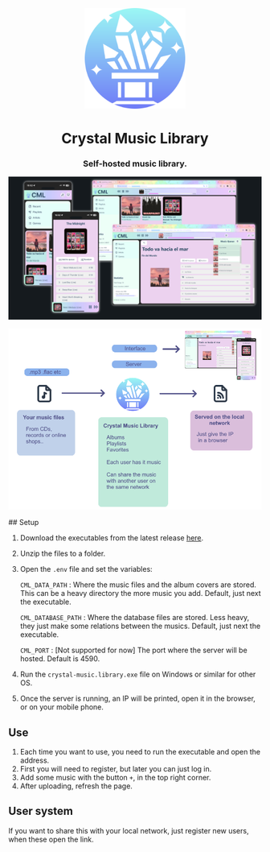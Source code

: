 <p align="center">
    <img src="CrazyMusicLibrary\src\assets\logo.svg"  alt="drawing"  width="200"/>
<p>
<h1 align="center">Crystal Music Library</h3>
<h3 align="center">Self-hosted music library.</h3>


![alt text](./GitBanner_trans.png "The Crystal Music Library is hosted on your laptop, and avaliable in the local network.")
<p align="center">
<img src="HowTo.png"  alt="drawing"  width="600"/></p>
## Setup

1. Download the executables from the latest release [here](https://github.com/Tamwyn001/CrystalMusicLibrary/releases/tag/v1.0.0).
2. Unzip the files to a folder.
3. Open the ```.env``` file and set the variables:

    ```CML_DATA_PATH``` : Where the music files and the album covers are stored. This can be a heavy directory the more music you add. Default, just next the executable.

    ```CML_DATABASE_PATH``` : Where the database files are stored. Less heavy, they just make some relations between the musics.
    Default, just next the executable.

    ```CML_PORT``` : [Not supported for now] The port where the server will be hosted. Default is 4590. 

4. Run the ```crystal-music.library.exe``` file on Windows or similar for other OS.
5. Once the server is running, an IP will be printed, open it in the browser, or on your mobile phone.


## Use
1. Each time you want to use, you need to run the executable and open the address.
2. First you will need to register, but later you can just log in.
3. Add some music with the button ```+```, in the top right corner.
4. After uploading, refresh the page. 


## User system
If you want to share this with your local network, just register new users, when these open the link.

